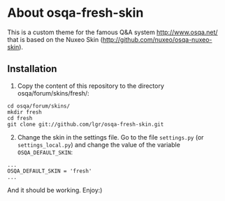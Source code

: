 About osqa-fresh-skin 
======================

This is a custom theme for the famous Q&A system http://www.osqa.net/ that is based on the  Nuxeo Skin (http://github.com/nuxeo/osqa-nuxeo-skin).

Installation
--------
1. Copy the content of this repository to the directory osqa/forum/skins/fresh/:

```
cd osqa/forum/skins/
mkdir fresh
cd fresh
git clone git://github.com/lgr/osqa-fresh-skin.git
```

2. Change the skin in the settings file. Go to the file `settings.py` (or `settings_local.py`) and change the value of the variable `OSQA_DEFAULT_SKIN`:

```
...
OSQA_DEFAULT_SKIN = 'fresh'
...
```

And it should be working. Enjoy:)